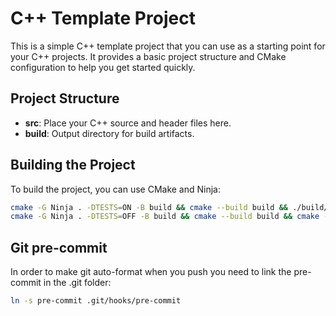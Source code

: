 # C++ Template Project

This is a simple C++ template project that you can use as a starting point for your C++ projects. It provides a basic project structure and CMake configuration to help you get started quickly.

## Project Structure

- **src**: Place your C++ source and header files here.
- **build**: Output directory for build artifacts.

## Building the Project

To build the project, you can use CMake and Ninja:

```bash
cmake -G Ninja . -DTESTS=ON -B build && cmake --build build && ./build/tests
cmake -G Ninja . -DTESTS=OFF -B build && cmake --build build && cmake --install build && python3 -m http.server
```

## Git pre-commit

In order to make git auto-format when you push you need to link the pre-commit in the .git folder:

```bash
ln -s pre-commit .git/hooks/pre-commit
```
